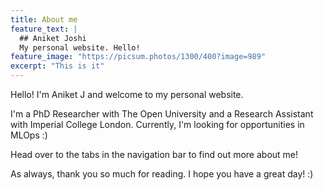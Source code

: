 ```yaml
---
title: About me
feature_text: |
  ## Aniket Joshi
  My personal website. Hello!
feature_image: "https://picsum.photos/1300/400?image=989"
excerpt: "This is it"
---
```


Hello! I'm Aniket J and welcome to my personal website. 

I'm a PhD Researcher with The Open University and a Research Assistant with Imperial College London. Currently, I'm looking for opportunities in MLOps  :)

Head over to the tabs in the navigation bar to find out more about me! 

As always, thank you so much for reading. I hope you have a great day! :)